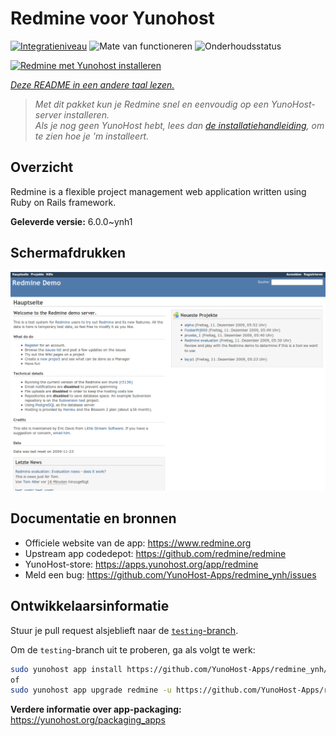 <!--
NB: Deze README is automatisch gegenereerd door <https://github.com/YunoHost/apps/tree/master/tools/readme_generator>
Hij mag NIET handmatig aangepast worden.
-->

# Redmine voor Yunohost

[![Integratieniveau](https://dash.yunohost.org/integration/redmine.svg)](https://ci-apps.yunohost.org/ci/apps/redmine/) ![Mate van functioneren](https://ci-apps.yunohost.org/ci/badges/redmine.status.svg) ![Onderhoudsstatus](https://ci-apps.yunohost.org/ci/badges/redmine.maintain.svg)

[![Redmine met Yunohost installeren](https://install-app.yunohost.org/install-with-yunohost.svg)](https://install-app.yunohost.org/?app=redmine)

*[Deze README in een andere taal lezen.](./ALL_README.md)*

> *Met dit pakket kun je Redmine snel en eenvoudig op een YunoHost-server installeren.*  
> *Als je nog geen YunoHost hebt, lees dan [de installatiehandleiding](https://yunohost.org/install), om te zien hoe je 'm installeert.*

## Overzicht

Redmine is a flexible project management web application written using Ruby on Rails framework.


**Geleverde versie:** 6.0.0~ynh1

## Schermafdrukken

![Schermafdrukken van Redmine](./doc/screenshots/Redmine-demo.png)

## Documentatie en bronnen

- Officiele website van de app: <https://www.redmine.org>
- Upstream app codedepot: <https://github.com/redmine/redmine>
- YunoHost-store: <https://apps.yunohost.org/app/redmine>
- Meld een bug: <https://github.com/YunoHost-Apps/redmine_ynh/issues>

## Ontwikkelaarsinformatie

Stuur je pull request alsjeblieft naar de [`testing`-branch](https://github.com/YunoHost-Apps/redmine_ynh/tree/testing).

Om de `testing`-branch uit te proberen, ga als volgt te werk:

```bash
sudo yunohost app install https://github.com/YunoHost-Apps/redmine_ynh/tree/testing --debug
of
sudo yunohost app upgrade redmine -u https://github.com/YunoHost-Apps/redmine_ynh/tree/testing --debug
```

**Verdere informatie over app-packaging:** <https://yunohost.org/packaging_apps>
